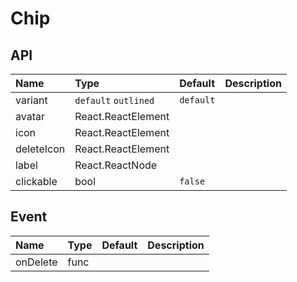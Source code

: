 # Chip

## API

| Name       | Type                 | Default   | Description |
| :--------- | :------------------- | :-------- | :---------- |
| variant    | `default` `outlined` | `default` |             |
| avatar     | React.ReactElement   |           |             |
| icon       | React.ReactElement   |           |             |
| deleteIcon | React.ReactElement   |           |             |
| label      | React.ReactNode      |           |             |
| clickable  | bool                 | `false`   |             |

## Event

| Name     | Type | Default | Description |
| :------- | :--- | :------ | :---------- |
| onDelete | func |         |             |
